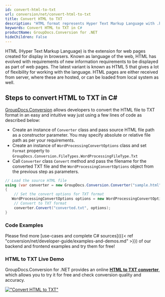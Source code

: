 ```yaml
---
id: convert-html-to-txt
url: conversion/net/convert-html-to-txt
title: Convert HTML to TXT
description: "HTML format represents Hyper Text Markup Language with .html extension. Learn how to convert HTML to TXT file programmatically in C# language using GroupDocs.Conversion for .NET library."
keywords: Convert HTML to TXT in C#
productName: GroupDocs.Conversion for .NET
hideChildren: False
---
```


HTML (Hyper Text Markup Language) is the extension for web pages created for display in browsers. Known as language of the web, HTML has evolved with requirements of new information requirements to be displayed as part of web pages. The latest variant is known as HTML 5 that gives a lot of flexibility for working with the language. HTML pages are either received from server, where these are hosted, or can be loaded from local system as well.

## Steps to convert HTML to TXT in C#

[GroupDocs.Conversion](https://products.groupdocs.com/conversion/net) allows developers to convert the HTML file to TXT format in an easy and intuitive way just using a few lines of code as described below:

* Create an instance of `Converter` class and pass source HTML file path as a constructor parameter. You may specify absolute or relative file path as per your requirements. 
* Create an instance of `WordProcessingConvertOptions` class and set `Format` property to `GroupDocs.Conversion.FileTypes.WordProcessingFileType.Txt`
* Call `Converter` class `Convert` method and pass the filename for the converted TXT file and the `WordProcessingConvertOptions` object from the previous step as parameters.

```csharp
// Load the source HTML file
using (var converter = new GroupDocs.Conversion.Converter("sample.html"))
{
    // Set the convert options for TXT format
   WordProcessingConvertOptions options = new WordProcessingConvertOptions { Format = GroupDocs.Conversion.FileTypes.WordProcessingFileType.Txt };
    // Convert to TXT format
    converter.Convert("converted.txt", options);
}
```

### Code Examples

Please find more [use-cases and complete C# sources]({{< ref "conversion/net/developer-guide/examples-and-demos.md" >}}) of our backend and frontend examples and try them for free!

### HTML to TXT Live Demo

GroupDocs.Conversion for .NET provides an online [**HTML to TXT converter**](https://products.groupdocs.app/conversion/html-to-txt), which allows you to try it for free and check conversion quality and accuracy.

[!["Convert HTML to TXT"](conversion/net/images/convert-to-txt/convert-html-to-txt.png)](https://products.groupdocs.app/conversion/html-to-txt)